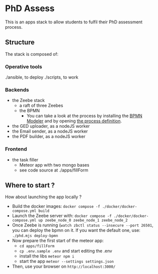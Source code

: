 # PhD Assess

This is an apps stack to allow students to fulfil their PhD assessment process.

## Structure

The stack is composed of:

### Operative tools

./ansible, to deploy
./scripts, to work

### Backends

- the Zeebe stack
    - a raft of three Zeebes 
    - the BPMN
      - You can take a look at the process by installing the [BPMN Modeler](https://camunda.com/download/modeler/) and by opening [the process definition](https://github.com/epfl-si/PhDAssess-meta/blob/main/bpmn/phdAssessProcess.bpmn).
- the GED uploader, as a nodeJS worker
- the Email sender, as a nodeJS worker
- the PDF builder, as a nodeJS worker

### Frontend

- the task filler
    - Meteor app with two mongo bases
    - see code source at ./apps/fillForm


## Where to start ?

How about launching the app locally ?

- Build the docker images:
  `docker compose -f ./docker/docker-compose.yml build    `
- Launch the Zeebe server with:
  `docker compose -f ./docker/docker-compose.yml up zeebe_node_0 zeebe_node_1 zeebe_node_2`
- Once Zeebe is running (`watch zbctl status --insecure --port 26501`, you can deploy the bpmn on it.
  If you want the default one, use:
  `./phd.mjs deploy-bpmn`
- Now prepare the first start of the meteor app:
  - `cd apps/fillForm`
  - `cp .env.sample .env` and start editing the .env
  -  install the libs `meteor npm i`
  - start the app `meteor --settings settings.json`
- Then, use your browser on `http://localhost:3000/`
